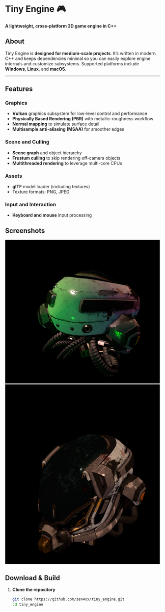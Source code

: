 # Tiny Engine 🎮
**A lightweight, cross-platform 3D game engine in C++**


## About
Tiny Engine is **designed for medium-scale projects**. It’s written in modern C++ and keeps dependencies minimal so you can easily explore engine internals and customize subsystems. Supported platforms include **Windows**, **Linux**, and **macOS**.

---

## Features

### Graphics
- **Vulkan** graphics subsystem for low-level control and performance  
- **Physically Based Rendering (PBR)** with metallic-roughness workflow  
- **Normal mapping** to simulate surface detail  
- **Multisample anti-aliasing (MSAA)** for smoother edges  

### Scene and Culling
- **Scene graph** and object hierarchy  
- **Frustum culling** to skip rendering off-camera objects  
- **Multithreaded rendering** to leverage multi-core CPUs  

### Assets
- **glTF** model loader (including textures)  
- Texture formats: PNG, JPEG

### Input and Interaction
- **Keyboard and mouse** input processing  

## Screenshots
![Demo Screenshot](screenshots/screenshot1.png "Tiny Engine Demo")
![Demo Screenshot](screenshots/screenshot2.png "Tiny Engine Demo")

## Download & Build

1. **Clone the repository**  
   ```bash
   git clone https://github.com/zen4xx/tiny_engine.git
   cd tiny_engine

